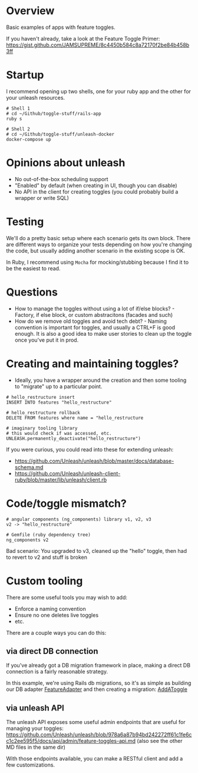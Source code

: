 # Overview

Basic examples of apps with feature toggles.

If you haven't already, take a look at the Feature Toggle Primer: https://gist.github.com/JAMSUPREME/8c4450b584c8a72170f2be84b458b3ff

# Startup

I recommend opening up two shells, one for your ruby app and the other for your unleash resources.
```
# Shell 1
# cd ~/Github/toggle-stuff/rails-app
ruby s
```

```
# Shell 2
# cd ~/Github/toggle-stuff/unleash-docker
docker-compose up
```

# Opinions about unleash

- No out-of-the-box scheduling support
- "Enabled" by default (when creating in UI, though you can disable)
- No API in the client for creating toggles (you could probably build a wrapper or write SQL)

# Testing

We'll do a pretty basic setup where each scenario gets its own block. There are different ways to organize your tests depending on how you're changing the code, but usually adding another scenario in the existing scope is OK.

In Ruby, I recommend using `Mocha` for mocking/stubbing because I find it to be the easiest to read.


# Questions

- How to manage the toggles without using a lot of if/else blocks? - Factory, if else block, or custom abstracitons (facades and such)
- How do we remove old toggles and avoid tech debt? - Naming convention is important for toggles, and usually a CTRL+F is good enough. It is also a good idea to make user stories to clean up the toggle once you've put it in prod.

# Creating and maintaining toggles?

- Ideally, you have a wrapper around the creation and then some tooling to "migrate" up to a particular point.
```
# hello_restructure insert
INSERT INTO features "hello_restructure"
```
```
# hello_restructure rollback
DELETE FROM features where name = "hello_restructure
```

```
# imaginary tooling library
# this would check if was accessed, etc.
UNLEASH.permanently_deactivate("hello_restructure")
```

If you were curious, you could read into these for extending unleash:
- https://github.com/Unleash/unleash/blob/master/docs/database-schema.md
- https://github.com/Unleash/unleash-client-ruby/blob/master/lib/unleash/client.rb

# Code/toggle mismatch?

```
# angular components (ng_components) library v1, v2, v3
v2 -> "hello_restructure"
```

```
# Gemfile (ruby dependency tree)
ng_components v2
```

Bad scenario: You upgraded to v3, cleaned up the "hello" toggle, then had to revert to v2 and stuff is broken

# Custom tooling

There are some useful tools you may wish to add:
- Enforce a naming convention
- Ensure no one deletes live toggles
- etc.

There are a couple ways you can do this:

## via direct DB connection

If you've already got a DB migration framework in place, making a direct DB connection is a fairly reasonable strategy.

In this example, we're using Rails db migrations, so it's as simple as building our DB adapter [FeatureAdapter](https://github.com/JAMSUPREME/feature-toggle-testing/blob/master/rails-app/app/models/FeatureAdapter.rb#L30) and then creating a migration: [AddAToggle](https://github.com/JAMSUPREME/feature-toggle-testing/blob/master/rails-app/db/migrate/20200605185445_add_a_toggle.rb#L3)

## via unleash API

The unleash API exposes some useful admin endpoints that are useful for managing your toggles: https://github.com/Unleash/unleash/blob/978a6a87b94bd242272ff61c1fe6cc1c2ee595f5/docs/api/admin/feature-toggles-api.md (also see the other MD files in the same dir)

With those endpoints available, you can make a RESTful client and add a few customizations.